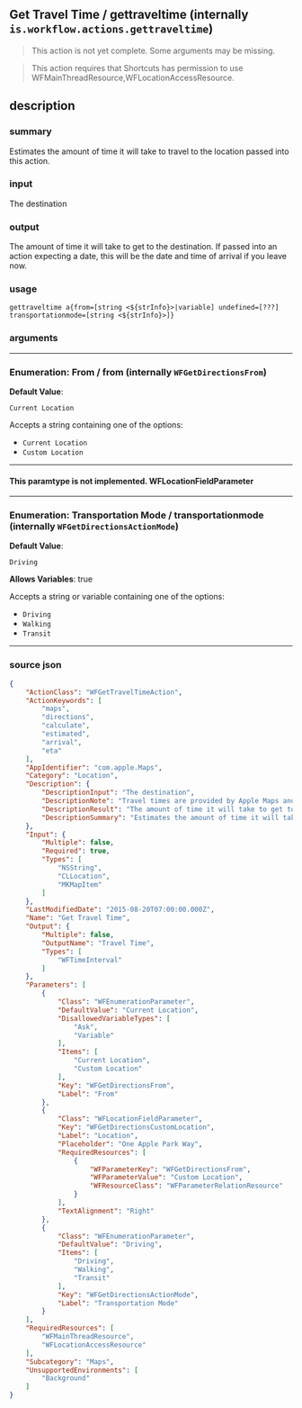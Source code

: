 
## Get Travel Time / gettraveltime (internally `is.workflow.actions.gettraveltime`)

> This action is not yet complete. Some arguments may be missing.

> This action requires that Shortcuts has permission to use WFMainThreadResource,WFLocationAccessResource.


## description

### summary

Estimates the amount of time it will take to travel to the location passed into this action.


### input

The destination


### output

The amount of time it will take to get to the destination. If passed into an action expecting a date, this will be the date and time of arrival if you leave now.

### usage
```
gettraveltime a{from=[string <${strInfo}>|variable] undefined=[???] transportationmode=[string <${strInfo}>]}
```

### arguments

---

### Enumeration: From / from (internally `WFGetDirectionsFrom`)
**Default Value**:
```
Current Location
```


Accepts a string 
containing one of the options:

- `Current Location`
- `Custom Location`

---

#### This paramtype is not implemented. WFLocationFieldParameter

---

### Enumeration: Transportation Mode / transportationmode (internally `WFGetDirectionsActionMode`)
**Default Value**:
```
Driving
```
**Allows Variables**: true



Accepts a string 
or variable
containing one of the options:

- `Driving`
- `Walking`
- `Transit`

---

### source json

```json
{
	"ActionClass": "WFGetTravelTimeAction",
	"ActionKeywords": [
		"maps",
		"directions",
		"calculate",
		"estimated",
		"arrival",
		"eta"
	],
	"AppIdentifier": "com.apple.Maps",
	"Category": "Location",
	"Description": {
		"DescriptionInput": "The destination",
		"DescriptionNote": "Travel times are provided by Apple Maps and take into account current traffic conditions.",
		"DescriptionResult": "The amount of time it will take to get to the destination. If passed into an action expecting a date, this will be the date and time of arrival if you leave now.",
		"DescriptionSummary": "Estimates the amount of time it will take to travel to the location passed into this action."
	},
	"Input": {
		"Multiple": false,
		"Required": true,
		"Types": [
			"NSString",
			"CLLocation",
			"MKMapItem"
		]
	},
	"LastModifiedDate": "2015-08-20T07:00:00.000Z",
	"Name": "Get Travel Time",
	"Output": {
		"Multiple": false,
		"OutputName": "Travel Time",
		"Types": [
			"WFTimeInterval"
		]
	},
	"Parameters": [
		{
			"Class": "WFEnumerationParameter",
			"DefaultValue": "Current Location",
			"DisallowedVariableTypes": [
				"Ask",
				"Variable"
			],
			"Items": [
				"Current Location",
				"Custom Location"
			],
			"Key": "WFGetDirectionsFrom",
			"Label": "From"
		},
		{
			"Class": "WFLocationFieldParameter",
			"Key": "WFGetDirectionsCustomLocation",
			"Label": "Location",
			"Placeholder": "One Apple Park Way",
			"RequiredResources": [
				{
					"WFParameterKey": "WFGetDirectionsFrom",
					"WFParameterValue": "Custom Location",
					"WFResourceClass": "WFParameterRelationResource"
				}
			],
			"TextAlignment": "Right"
		},
		{
			"Class": "WFEnumerationParameter",
			"DefaultValue": "Driving",
			"Items": [
				"Driving",
				"Walking",
				"Transit"
			],
			"Key": "WFGetDirectionsActionMode",
			"Label": "Transportation Mode"
		}
	],
	"RequiredResources": [
		"WFMainThreadResource",
		"WFLocationAccessResource"
	],
	"Subcategory": "Maps",
	"UnsupportedEnvironments": [
		"Background"
	]
}
```
